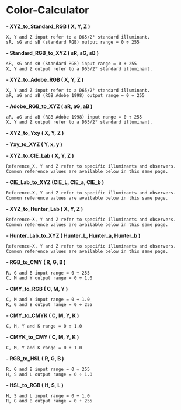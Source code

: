 # Color-Calculator

__- XYZ_to_Standard_RGB ( X, Y, Z )__

    X, Y and Z input refer to a D65/2° standard illuminant.
    sR, sG and sB (standard RGB) output range = 0 ÷ 255

__- Standard_RGB_to_XYZ ( sR, sG, sB )__

    sR, sG and sB (Standard RGB) input range = 0 ÷ 255
    X, Y and Z output refer to a D65/2° standard illuminant.

__- XYZ_to_Adobe_RGB ( X, Y, Z )__

    X, Y and Z input refer to a D65/2° standard illuminant.
    aR, aG and aB (RGB Adobe 1998) output range = 0 ÷ 255

__- Adobe_RGB_to_XYZ ( aR, aG, aB )__

    aR, aG and aB (RGB Adobe 1998) input range = 0 ÷ 255
    X, Y and Z output refer to a D65/2° standard illuminant.

__- XYZ_to_Yxy ( X, Y, Z )__

__- Yxy_to_XYZ ( Y, x, y )__

__- XYZ_to_CIE_Lab ( X, Y, Z )__

    Reference_X, Y and Z refer to specific illuminants and observers.
    Common reference values are available below in this same page.

__- CIE_Lab_to_XYZ (CIE_L, CIE_a, CIE_b )__

    Reference-X, Y and Z refer to specific illuminants and observers.
    Common reference values are available below in this same page.

__- XYZ_to_Hunter_Lab ( X, Y, Z )__

    Reference-X, Y and Z refer to specific illuminants and observers.
    Common reference values are available below in this same page.

__- Hunter_Lab_to_XYZ ( Hunter_L, Hunter_a, Hunter_b )__

    Reference-X, Y and Z refer to specific illuminants and observers.
    Common reference values are available below in this same page.

__- RGB_to_CMY ( R, G, B )__

    R, G and B input range = 0 ÷ 255
    C, M and Y output range = 0 ÷ 1.0

__- CMY_to_RGB ( C, M, Y )__

    C, M and Y input range = 0 ÷ 1.0
    R, G and B output range = 0 ÷ 255

__- CMY_to_CMYK ( C, M, Y, K )__

    C, M, Y and K range = 0 ÷ 1.0

__- CMYK_to_CMY ( C, M, Y, K )__

    C, M, Y and K range = 0 ÷ 1.0

__- RGB_to_HSL ( R, G, B )__

    R, G and B input range = 0 ÷ 255
    H, S and L output range = 0 ÷ 1.0

__- HSL_to_RGB ( H, S, L )__

    H, S and L input range = 0 ÷ 1.0
    R, G and B output range = 0 ÷ 255
